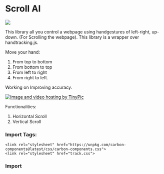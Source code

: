 # Scroll AI

<img src = "https://img.shields.io/badge/Development-Work%20in%20Progress-green.svg">

This library all you control a webpage using handgestures of left-right, up-down. (For Scrolling the webpage). This library
is a wrapper over handtracking.js.

Move your hand:
1. From top to bottom
2. From bottom to top
3. From left to right
4. From right to left.



Working on Improving accuracy.

<a href="http://tinypic.com?ref=309o8e1" target="_blank">
<img src="http://i66.tinypic.com/309o8e1.jpg" border="0" alt="Image and video hosting by TinyPic">
</a>

Functionalities:
1. Horizontal Scroll
2. Vertical Scroll

### Import <LINK> Tags:

```
<link rel="stylesheet" href="https://unpkg.com/carbon-components@latest/css/carbon-components.css">
<link rel="stylesheet" href="track.css">
```

### Import <SCRIPT> Tags:

```
<script src="https://unpkg.com/carbon-components@latest/scripts/carbon-components.js"></script>
<script src="handtrack.min.js"> </script>
<script src="track.js"></script>      
```

### Click on the Toggle button once the model is loaded
